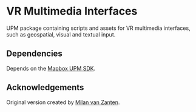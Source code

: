# VR Multimedia Interfaces
UPM package containing scripts and assets for VR multimedia interfaces, such as geospatial, visual and textual input.

## Dependencies
Depends on the [Mapbox UPM SDK](https://github.com/Spiess/mapbox-upm-sdk).

## Acknowledgements
Original version created by [Milan van Zanten](https://github.com/milanvanzanten).